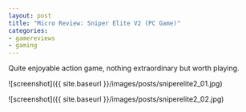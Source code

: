 ```yaml
---
layout: post
title: "Micro Review: Sniper Elite V2 (PC Game)"
categories:
- gamereviews
- gaming
---
```


Quite enjoyable action game, nothing extraordinary but worth playing.


![screenshot]({{ site.baseurl }}/images/posts/sniperelite2_01.jpg)

![screenshot]({{ site.baseurl }}/images/posts/sniperelite2_02.jpg)

